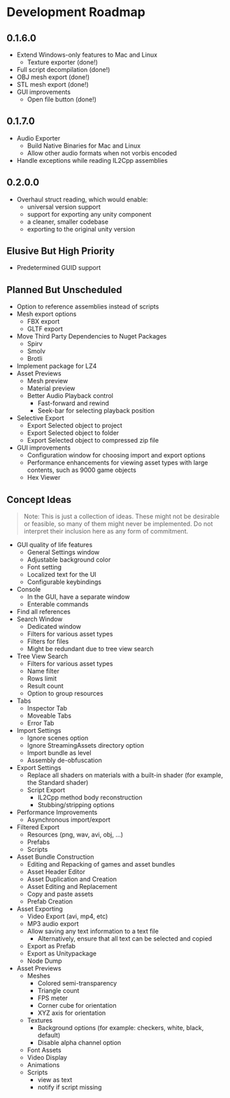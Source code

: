 # Development Roadmap

## 0.1.6.0
* Extend Windows-only features to Mac and Linux
  * Texture exporter (done!)
* Full script decompilation (done!)
* OBJ mesh export (done!)
* STL mesh export (done!)
* GUI improvements
  * Open file button (done!)

## 0.1.7.0
* Audio Exporter
  * Build Native Binaries for Mac and Linux
  * Allow other audio formats when not vorbis encoded
* Handle exceptions while reading IL2Cpp assemblies

## 0.2.0.0
* Overhaul struct reading, which would enable:
  * universal version support
  * support for exporting any unity component
  * a cleaner, smaller codebase
  * exporting to the original unity version

## Elusive But High Priority
* Predetermined GUID support

## Planned But Unscheduled
* Option to reference assemblies instead of scripts
* Mesh export options
  * FBX export
  * GLTF export
* Move Third Party Dependencies to Nuget Packages
  * Spirv
  * Smolv
  * Brotli
* Implement package for LZ4
* Asset Previews
  * Mesh preview
  * Material preview
  * Better Audio Playback control
    * Fast-forward and rewind
    * Seek-bar for selecting playback position
* Selective Export
  * Export Selected object to project
  * Export Selected object to folder
  * Export Selected object to compressed zip file
* GUI improvements
  * Configuration window for choosing import and export options
  * Performance enhancements for viewing asset types with large contents, such as 9000 game objects
  * Hex Viewer

## Concept Ideas
> Note: This is just a collection of ideas. These might not be desirable or feasible, so many of them might never be implemented. Do not interpret their inclusion here as any form of commitment.

* GUI quality of life features
  * General Settings window
  * Adjustable background color
  * Font setting
  * Localized text for the UI
  * Configurable keybindings
* Console
  * In the GUI, have a separate window
  * Enterable commands
* Find all references
* Search Window
  * Dedicated window
  * Filters for various asset types
  * Filters for files
  * Might be redundant due to tree view search
* Tree View Search
  * Filters for various asset types
  * Name filter
  * Rows limit
  * Result count
  * Option to group resources
* Tabs
  * Inspector Tab
  * Moveable Tabs
  * Error Tab
* Import Settings
  * Ignore scenes option
  * Ignore StreamingAssets directory option
  * Import bundle as level
  * Assembly de-obfuscation
* Export Settings
  * Replace all shaders on materials with a built-in shader (for example, the Standard shader)
  * Script Export
    * IL2Cpp method body reconstruction
    * Stubbing/stripping options
* Performance Improvements
  * Asynchronous import/export
* Filtered Export
  * Resources (png, wav, avi, obj, ...)
  * Prefabs
  * Scripts
* Asset Bundle Construction
  * Editing and Repacking of games and asset bundles
  * Asset Header Editor
  * Asset Duplication and Creation
  * Asset Editing and Replacement
  * Copy and paste assets
  * Prefab Creation
* Asset Exporting
  * Video Export (avi, mp4, etc)
  * MP3 audio export
  * Allow saving any text information to a text file
    * Alternatively, ensure that all text can be selected and copied
  * Export as Prefab
  * Export as Unitypackage
  * Node Dump
* Asset Previews
  * Meshes
    * Colored semi-transparency
    * Triangle count
    * FPS meter
    * Corner cube for orientation
    * XYZ axis for orientation
  * Textures
    * Background options (for example: checkers, white, black, default)
    * Disable alpha channel option
  * Font Assets
  * Video Display
  * Animations
  * Scripts
    * view as text
    * notify if script missing